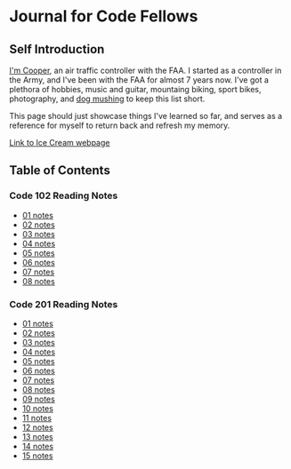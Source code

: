# Journal for Code Fellows

## Self Introduction

  [I'm Cooper](https://github.com/Cooper-Softdev), an air traffic controller with the FAA. I started as a controller in the Army, and I've been with the FAA for almost 7 years now. I've got a plethora of hobbies, music and guitar, mountaing biking, sport bikes, photography, and [dog mushing](https://imgur.com/a/bpJ8ZgA) to keep this list short.

  This page should just showcase things I've learned so far, and serves as a reference for myself to return back and refresh my memory.

  [Link to Ice Cream webpage](index.html)

## Table of Contents

### Code 102 Reading Notes

- [01 notes][102/01]
- [02 notes][102/02]
- [03 notes][102/03]
- [04 notes][102/04]
- [05 notes][102/05]
- [06 notes][102/06]
- [07 notes][102/07]
- [08 notes][102/08]

### Code 201 Reading Notes

- [01 notes][201/01]
- [02 notes][201/02]
- [03 notes][201/03]
- [04 notes][201/04]
- [05 notes][201/05]
- [06 notes][201/06]
- [07 notes][201/07]
- [08 notes][201/08]
- [09 notes][201/09]
- [10 notes][201/10]
- [11 notes][201/11]
- [12 notes][201/12]
- [13 notes][201/13]
- [14 notes][201/14]
- [15 notes][201/15]

[102/01]: notes/102notes/read01.md
[102/02]: notes/102notes/read02.md
[102/03]: notes/102notes/read03.md
[102/04]: notes/102notes/read04.md
[102/05]: notes/102notes/read05.md
[102/06]: notes/102notes/read06.md
[102/07]: notes/102notes/read07.md
[102/08]: notes/102notes/read08.md
[201/01]: notes/201notes/read15.md
[201/02]: notes/201notes/read14.md
[201/03]: notes/201notes/read13.md
[201/04]: notes/201notes/read12.md
[201/05]: notes/201notes/read11.md
[201/06]: notes/201notes/read10.md
[201/07]: notes/201notes/read09.md
[201/08]: notes/201notes/read08.md
[201/09]: notes/201notes/read07.md
[201/10]: notes/201notes/read06.md
[201/11]: notes/201notes/read05.md
[201/12]: notes/201notes/read04.md
[201/13]: notes/201notes/read03.md
[201/14]: notes/201notes/read02.md
[201/15]: notes/201notes/read01.md